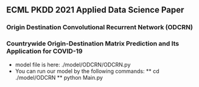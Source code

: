 ## ECML PKDD 2021 Applied Data Science Paper
### Origin Destination Convolutional Recurrent Network (ODCRN)
### Countrywide Origin-Destination Matrix Prediction and Its Application for COVID-19

* model file is here: ./model/ODCRN/ODCRN.py
* You can run our model by the following commands: 
** cd ./model/ODCRN 
** python Main.py
